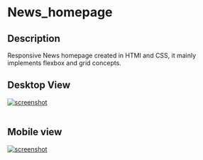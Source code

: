# News_homepage

## Description
Responsive News homepage created in HTMl and CSS, it mainly implements flexbox and grid concepts.


## Desktop View
<a href="https://postimg.cc/SnsFyCRD" target="_blank"><img src="https://i.postimg.cc/Hk0p9tgD/Screenshot-from-2023-05-08-09-04-30.png" alt="screenshot"/></a><br/><br/>

## Mobile view
<a href="https://postimg.cc/8Jq4YRLc" target="_blank"><img src="https://i.postimg.cc/D0zN85Zr/mobile-design.jpg" alt="screenshot"/></a><br/><br/>